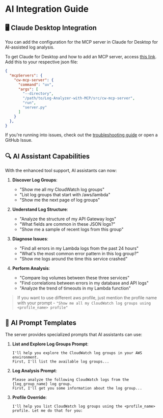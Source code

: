 # AI Integration Guide

## 🖥️ Claude Desktop Integration

You can add the configuration for the MCP server in Claude for Desktop for AI-assisted log analysis.

To get Claude for Desktop and how to add an MCP server, access [this link](https://modelcontextprotocol.io/quickstart/user). Add this to your respective json file:

```json
{
  "mcpServers": {
    "cw-mcp-server": {
      "command": "uv",
      "args": [
        "--directory",
        "/path/to/Log-Analyzer-with-MCP/src/cw-mcp-server",
        "run",
        "server.py"
      ]
    }
  },
}
```

If you're running into issues, check out the [troubleshooting guide](./troubleshooting.md) or open a GitHub Issue. 

## 🔍 AI Assistant Capabilities

With the enhanced tool support, AI assistants can now:

1. **Discover Log Groups**:
   - "Show me all my CloudWatch log groups"
   - "List log groups that start with /aws/lambda"
   - "Show me the next page of log groups"

2. **Understand Log Structure**:
   - "Analyze the structure of my API Gateway logs"
   - "What fields are common in these JSON logs?"
   - "Show me a sample of recent logs from this group"

3. **Diagnose Issues**:
   - "Find all errors in my Lambda logs from the past 24 hours"
   - "What's the most common error pattern in this log group?"
   - "Show me logs around the time this service crashed"

4. **Perform Analysis**:
   - "Compare log volumes between these three services"
   - "Find correlations between errors in my database and API logs"
   - "Analyze the trend of timeouts in my Lambda function"

>If you want to use different aws profile, just mention the profile name with your prompt - `"Show me all my CloudWatch log groups using <profile_name> profile"`

## 💬 AI Prompt Templates

The server provides specialized prompts that AI assistants can use:

1. **List and Explore Log Groups Prompt**:
   ```
   I'll help you explore the CloudWatch log groups in your AWS environment.
   First, I'll list the available log groups...
   ```

2. **Log Analysis Prompt**:
   ```
   Please analyze the following CloudWatch logs from the {log_group_name} log group.
   First, I'll get you some information about the log group...
   ```
3. **Profile Override**:
   ```
   I'll help you list CloudWatch log groups using the <profile_name> profile. Let me do that for you:
   ```
